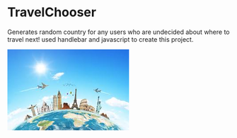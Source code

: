 # TravelChooser
Generates random country for any users who are undecided about where to travel next! 
used handlebar and javascript to create this project. 


![](img/download.jpg)
